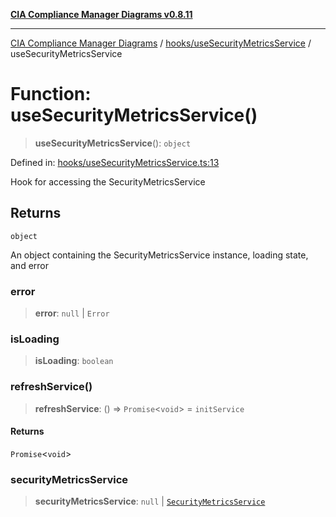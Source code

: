 [**CIA Compliance Manager Diagrams v0.8.11**](../../../README.md)

***

[CIA Compliance Manager Diagrams](../../../modules.md) / [hooks/useSecurityMetricsService](../README.md) / useSecurityMetricsService

# Function: useSecurityMetricsService()

> **useSecurityMetricsService**(): `object`

Defined in: [hooks/useSecurityMetricsService.ts:13](https://github.com/Hack23/cia-compliance-manager/blob/d6eede30e4f01622fe18187e98b207e9a06a781f/src/hooks/useSecurityMetricsService.ts#L13)

Hook for accessing the SecurityMetricsService

## Returns

`object`

An object containing the SecurityMetricsService instance, loading state, and error

### error

> **error**: `null` \| `Error`

### isLoading

> **isLoading**: `boolean`

### refreshService()

> **refreshService**: () => `Promise`\<`void`\> = `initService`

#### Returns

`Promise`\<`void`\>

### securityMetricsService

> **securityMetricsService**: `null` \| [`SecurityMetricsService`](../../../services/securityMetricsService/classes/SecurityMetricsService.md)
